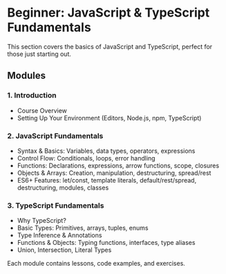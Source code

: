 # Beginner: JavaScript & TypeScript Fundamentals

This section covers the basics of JavaScript and TypeScript, perfect for those just starting out.

## Modules

### 1. Introduction
- Course Overview
- Setting Up Your Environment (Editors, Node.js, npm, TypeScript)

### 2. JavaScript Fundamentals
- Syntax & Basics: Variables, data types, operators, expressions
- Control Flow: Conditionals, loops, error handling
- Functions: Declarations, expressions, arrow functions, scope, closures
- Objects & Arrays: Creation, manipulation, destructuring, spread/rest
- ES6+ Features: let/const, template literals, default/rest/spread, destructuring, modules, classes

### 3. TypeScript Fundamentals
- Why TypeScript?
- Basic Types: Primitives, arrays, tuples, enums
- Type Inference & Annotations
- Functions & Objects: Typing functions, interfaces, type aliases
- Union, Intersection, Literal Types

Each module contains lessons, code examples, and exercises.